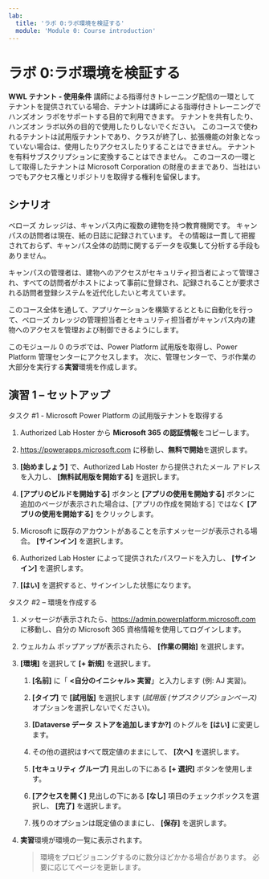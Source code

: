 ```yaml
---
lab:
  title: 'ラボ 0:ラボ環境を検証する'
  module: 'Module 0: Course introduction'
---
```


# ラボ 0:ラボ環境を検証する

**WWL テナント - 使用条件** 講師による指導付きトレーニング配信の一環としてテナントを提供されている場合、テナントは講師による指導付きトレーニングでハンズオン ラボをサポートする目的で利用できます。 テナントを共有したり、ハンズオン ラボ以外の目的で使用したりしないでください。 このコースで使われるテナントは試用版テナントであり、クラスが終了し、拡張機能の対象となっていない場合は、使用したりアクセスしたりすることはできません。 テナントを有料サブスクリプションに変換することはできません。 このコースの一環として取得したテナントは Microsoft Corporation の財産のままであり、当社はいつでもアクセス権とリポジトリを取得する権利を留保します。 

## シナリオ

ベローズ カレッジは、キャンパス内に複数の建物を持つ教育機関です。 キャンパスの訪問者は現在、紙の日誌に記録されています。 その情報は一貫して把握されておらず、キャンパス全体の訪問に関するデータを収集して分析する手段もありません。

キャンパスの管理者は、建物へのアクセスがセキュリティ担当者によって管理され、すべての訪問者がホストによって事前に登録され、記録されることが要求される訪問者登録システムを近代化したいと考えています。 

このコース全体を通して、アプリケーションを構築するとともに自動化を行って、ベローズ カレッジの管理担当者とセキュリティ担当者がキャンパス内の建物へのアクセスを管理および制御できるようにします。

このモジュール 0 のラボでは、Power Platform 試用版を取得し、Power Platform 管理センターにアクセスします。 次に、管理センターで、ラボ作業の大部分を実行する**実習**環境を作成します。


## 演習 1 – セットアップ

タスク #1 - Microsoft Power Platform の試用版テナントを取得する

1.  Authorized Lab Hoster から **Microsoft 365 の認証情報**をコピーします。 

1.  <https://powerapps.microsoft.com> に移動し、**無料で開始**を選択します。

1.  **[始めましょう]** で、Authorized Lab Hoster から提供されたメール アドレスを入力し、 **[無料試用版を開始する]** を選択します。 

1.  **[アプリのビルドを開始する]** ボタンと **[アプリの使用を開始する]** ボタンに追加のページが表示された場合は、[アプリの作成を開始する] ではなく **[アプリの使用を開始する]** をクリックします。

1.  Microsoft に既存のアカウントがあることを示すメッセージが表示される場合。 **[サインイン]** を選択します。 

1.  Authorized Lab Hoster によって提供されたパスワードを入力し、 **[サインイン]** を選択します。 

1.  **[はい]** を選択すると、サインインした状態になります。 


タスク #2 – 環境を作成する

1.  メッセージが表示されたら、<https://admin.powerplatform.microsoft.com> に移動し、自分の Microsoft 365 資格情報を使用してログインします。 

1.  ウェルカム ポップアップが表示されたら、 **[作業の開始]** を選択します。 

1.  **[環境]** を選択して **[+ 新規]** を選択します。

    1. **[名前]** に「 **<自分のイニシャル> 実習**」と入力します (例: AJ 実習)。

    1. **[タイプ]** で **[試用版]** を選択します (*試用版 (サブスクリプションベース)* オプションを選択しないでください)。

    1. **[Dataverse データ ストアを追加しますか?]** のトグルを **[はい]** に変更します。 

    1. その他の選択はすべて既定値のままにして、 **[次へ]** を選択します。 

    1. **[セキュリティ グループ]** 見出しの下にある **[+ 選択]** ボタンを使用します。

    1. **[アクセスを開く]** 見出しの下にある **[なし]** 項目のチェックボックスを選択し、 **[完了]** を選択します。

    1. 残りのオプションは既定値のままにし、 **[保存]** を選択します。 

1.  **実習**環境が環境の一覧に表示されます。 

    > 環境をプロビジョニングするのに数分ほどかかる場合があります。 必要に応じてページを更新します。

